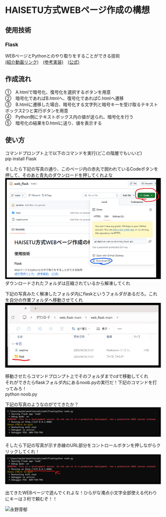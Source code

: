 # HAISETU方式WEBページ作成の構想
## 使用技術
### Flask
WEBページとPythonとのやり取りをすることができる技術  
[(紹介動画リンク)](https://www.youtube.com/watch?v=bzbrpkbjWe8&t=1130s)　[(参考実装)](https://qiita.com/t-iguchi/items/f7847729631022a5041f)　[(公式)](https://flask.palletsprojects.com/en/stable/)  

## 作成流れ
①　A.htmlで暗号化、復号化を選択するボタンを用意  
②　暗号化であればB.htmlへ、復号化であればC.htmlへ遷移  
③　B.htmlに遷移した場合、暗号化する文字列と暗号キーを受け取るテキストボックス2つと実行ボタンを用意  
④　Python側にテキストボックス内の値が送られ、暗号化を行う  
⑤　暗号化の結果をD.htmlに送り、値を表示する  

## 使い方
コマンドプロンプト上で以下のコマンドを実行(どこの階層でもいいど)  
pip install Flask  
  
そしたら下記の写真の通り、このページ内の赤丸で囲われているCodeボタンを押して、そのあと青丸のダウンロードを押してくれよな  
![うんこ](photo/unko.png)  
ダウンロードされたフォルダは圧縮されているから解凍してくれ  
  
下記の写真みたく解凍したフォルダ内にflaskというフォルダがあるだろ。これを自分の作業フォルダへ移動させてくれ  
![ちんこ](photo/tinko.png)  
  
移動させたらコマンドプロンプト上でそのフォルダまでcdで移動してくれ  
それができたらflaskフォルダ内にあるnoob.pyの実行だ！下記のコマンドを打ってみろ！  
python noob.py  
   
下記の写真のようなのがでてきたか？  
![まんこ](photo/manko.png)  
  
そしたら下記の写真が示す赤線のURL部分をコントロールボタンを押しながらクリックしてくれ！
![げり](photo/geri.png)  
  
出てきたWEBページで遊んでくれよな！ひらがな濁点小文字全部使える代わりにキーは３桁で頼むぞ！！
  

![永野芽郁](https://www.sponichi.co.jp/entertainment/news/2023/08/22/jpeg/20230822s00041000556000p_view.webp)